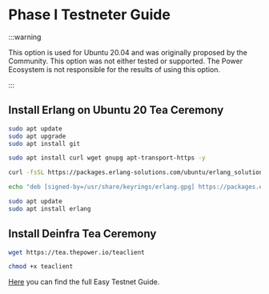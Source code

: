 # Phase I Testneter Guide

:::warning

This option is used for Ubuntu 20.04 and was originally proposed by the Community. This option was not either tested or supported. The Power Ecosystem is not responsible for the results of using this option.

:::

## Install Erlang on Ubuntu 20 Tea Ceremony

```bash
sudo apt update
sudo apt upgrade
sudo apt install git
```

```bash
sudo apt install curl wget gnupg apt-transport-https -y
```

```bash
curl -fsSL https://packages.erlang-solutions.com/ubuntu/erlang_solutions.asc | sudo gpg --dearmor -o /usr/share/keyrings/erlang.gpg
```

```bash
echo "deb [signed-by=/usr/share/keyrings/erlang.gpg] https://packages.erlang-solutions.com/ubuntu $(lsb_release -cs) contrib" | sudo tee /etc/apt/sources.list.d/erlang.list
```

```bash
sudo apt update
sudo apt install erlang
```

## Install Deinfra Tea Ceremony 

```bash
wget https://tea.thepower.io/teaclient
```

```bash
chmod +x teaclient
```

[Here](https://github.com/DaddyUnikii/Deinfra-Testnet) you can find the full Easy Testnet Guide.